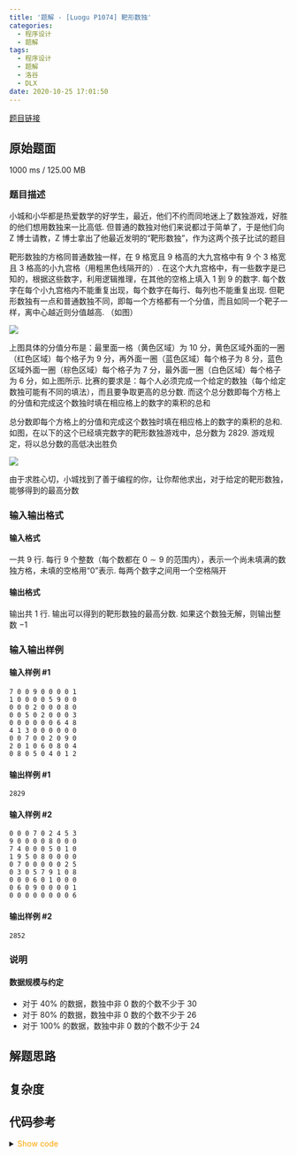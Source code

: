 ```yaml
---
title: '题解 - [Luogu P1074] 靶形数独'
categories:
  - 程序设计
  - 题解
tags:
  - 程序设计
  - 题解
  - 洛谷
  - DLX
date: 2020-10-25 17:01:50
---
```

[题目链接](https://www.luogu.com.cn/problem/P1074)

<!-- more -->

## 原始题面

1000 ms / 125.00 MB

### 题目描述

小城和小华都是热爱数学的好学生，最近，他们不约而同地迷上了数独游戏，好胜的他们想用数独来一比高低. 但普通的数独对他们来说都过于简单了，于是他们向 Z 博士请教，Z 博士拿出了他最近发明的“靶形数独”，作为这两个孩子比试的题目

靶形数独的方格同普通数独一样，在 $9$ 格宽且 $9$ 格高的大九宫格中有 $9$ 个 $3$ 格宽且 $3$ 格高的小九宫格（用粗黑色线隔开的）. 在这个大九宫格中，有一些数字是已知的，根据这些数字，利用逻辑推理，在其他的空格上填入 $1$ 到 $9$ 的数字. 每个数字在每个小九宫格内不能重复出现，每个数字在每行、每列也不能重复出现. 但靶形数独有一点和普通数独不同，即每一个方格都有一个分值，而且如同一个靶子一样，离中心越近则分值越高. （如图）

![](1.png)

上图具体的分值分布是：最里面一格（黄色区域）为 $10$ 分，黄色区域外面的一圈（红色区域）每个格子为 $9$ 分，再外面一圈（蓝色区域）每个格子为 $8$ 分，蓝色区域外面一圈（棕色区域）每个格子为 $7$ 分，最外面一圈（白色区域）每个格子为 $6$ 分，如上图所示. 比赛的要求是：每个人必须完成一个给定的数独（每个给定数独可能有不同的填法），而且要争取更高的总分数. 而这个总分数即每个方格上的分值和完成这个数独时填在相应格上的数字的乘积的总和

总分数即每个方格上的分值和完成这个数独时填在相应格上的数字的乘积的总和. 如图，在以下的这个已经填完数字的靶形数独游戏中，总分数为 $2829$. 游戏规定，将以总分数的高低决出胜负

![](2.png)

由于求胜心切，小城找到了善于编程的你，让你帮他求出，对于给定的靶形数独，能够得到的最高分数

### 输入输出格式

#### 输入格式

一共 $9$ 行. 每行 $9$ 个整数（每个数都在 $0 \sim 9$ 的范围内），表示一个尚未填满的数独方格，未填的空格用“$0$”表示. 每两个数字之间用一个空格隔开

#### 输出格式

输出共 $1$ 行. 输出可以得到的靶形数独的最高分数. 如果这个数独无解，则输出整数 $-1$

### 输入输出样例

#### 输入样例 #1

```input1
7 0 0 9 0 0 0 0 1 
1 0 0 0 0 5 9 0 0 
0 0 0 2 0 0 0 8 0 
0 0 5 0 2 0 0 0 3 
0 0 0 0 0 0 6 4 8 
4 1 3 0 0 0 0 0 0 
0 0 7 0 0 2 0 9 0 
2 0 1 0 6 0 8 0 4 
0 8 0 5 0 4 0 1 2
```

#### 输出样例 #1

```output1
2829
```

#### 输入样例 #2

```input2
0 0 0 7 0 2 4 5 3 
9 0 0 0 0 8 0 0 0 
7 4 0 0 0 5 0 1 0 
1 9 5 0 8 0 0 0 0 
0 7 0 0 0 0 0 2 5 
0 3 0 5 7 9 1 0 8 
0 0 0 6 0 1 0 0 0 
0 6 0 9 0 0 0 0 1 
0 0 0 0 0 0 0 0 6
```

#### 输出样例 #2

```output2
2852
```

### 说明

#### 数据规模与约定

- 对于 $40\%$ 的数据，数独中非 $0$ 数的个数不少于 $30$
- 对于 $80\%$ 的数据，数独中非 $0$ 数的个数不少于 $26$
- 对于 $100\%$ 的数据，数独中非 $0$ 数的个数不少于 $24$

## 解题思路

## 复杂度

## 代码参考

<details>
<summary><font color='orange'>Show code</font></summary>

```cpp

```

</details>
